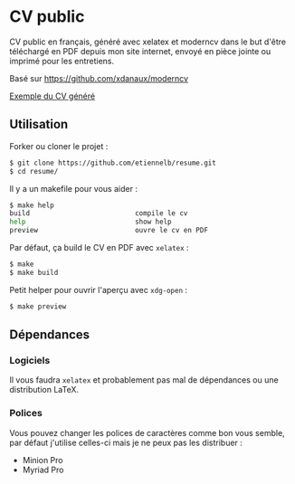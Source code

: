 # CV public

CV public en français, généré avec xelatex et moderncv dans le but d'être téléchargé en PDF depuis mon site internet, envoyé en pièce jointe ou imprimé pour les entretiens.

Basé sur https://github.com/xdanaux/moderncv

[Exemple du CV généré](https://github.com/etiennelb/resume/blob/master/etiennelb-cv.pdf)

## Utilisation

Forker ou cloner le projet :
```bash
$ git clone https://github.com/etiennelb/resume.git
$ cd resume/
```

Il y a un makefile pour vous aider :

```bash
$ make help
build                          compile le cv
help                           show help
preview                        ouvre le cv en PDF
```
Par défaut, ça build le CV en PDF avec `xelatex` :

```bash
$ make 
$ make build
```

Petit helper pour ouvrir l'aperçu avec `xdg-open` :
```bash
$ make preview
```

## Dépendances

### Logiciels
Il vous faudra `xelatex` et probablement pas mal de dépendances ou une distribution LaTeX.

### Polices
Vous pouvez changer les polices de caractères comme bon vous semble, par défaut j'utilise celles-ci mais je ne peux pas les distribuer :
- Minion Pro
- Myriad Pro
